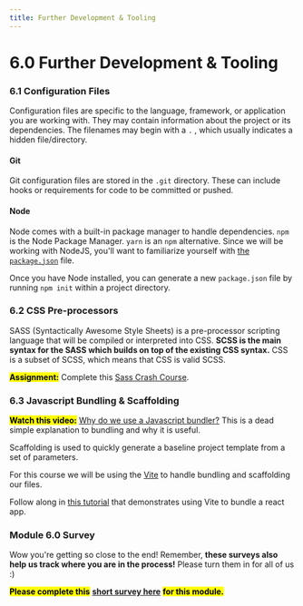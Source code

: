 ```yaml
---
title: Further Development & Tooling
---
```


# 6.0 Further Development & Tooling

### 6.1 Configuration Files

Configuration files are specific to the language, framework, or application you are working with. They may contain information about the project or its dependencies. The filenames may begin with a `.` , which usually indicates a hidden file/directory.

#### Git

Git configuration files are stored in the `.git` directory. These can include hooks or requirements for code to be committed or pushed.

#### Node

Node comes with a built-in package manager to handle dependencies. `npm` is the Node Package Manager. `yarn` is an `npm` alternative. Since we will be working with NodeJS, you'll want to familiarize yourself with [the `package.json`](https://docs.npmjs.com/cli/v9/configuring-npm/package-json) file.

Once you have Node installed, you can generate a new `package.json` file by running `npm init` within a project directory.

### 6.2 CSS Pre-processors

SASS (Syntactically Awesome Style Sheets) is a pre-processor scripting language that will be compiled or interpreted into CSS. **SCSS is the main syntax for the SASS which builds on top of the existing CSS syntax.** CSS is a subset of SCSS, which means that CSS is valid SCSS.

<mark>**Assignment:**</mark> Complete this [Sass Crash Course](https://www.youtube.com/watch?v=Zz6eOVaaelI).

### 6.3 Javascript Bundling & Scaffolding

<mark>**Watch this video:**</mark> [Why do we use a Javascript bundler?](https://www.youtube.com/watch?v=3UWlufSzO4k) This is a dead simple explanation to bundling and why it is useful.

Scaffolding is used to quickly generate a baseline project template from a set of parameters.

For this course we will be using the [Vite](https://vitejs.dev/) to handle bundling and scaffolding our files.

Follow along in [this tutorial](https://codedamn.com/news/javascript/what-is-vite-js) that demonstrates using Vite to bundle a react app.

### Module 6.0 Survey

Wow you're getting so close to the end! Remember, **these surveys also help us track where you are in the process!** Please turn them in for all of us :)

<mark>**Please complete this**</mark> [**short survey here**](https://docs.google.com/forms/d/e/1FAIpQLSeSNkXXal1MJVstUu3Asmsb56qeADTPdGIVNzzV5Hv8LUjzeA/viewform) <mark>**for this module.**</mark>
